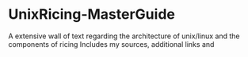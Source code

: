 # UnixRicing-MasterGuide
A extensive wall of text regarding the architecture of unix/linux and the components of ricing
Includes my sources, additional links and 
